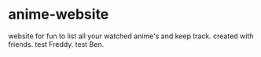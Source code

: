 # anime-website

website for fun to list all your watched anime's and keep track. created with friends.
test Freddy. test Ben.
